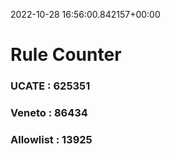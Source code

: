 2022-10-28 16:56:00.842157+00:00
# Rule Counter 
 ### UCATE : 625351

 ### Veneto : 86434

 ### Allowlist : 13925